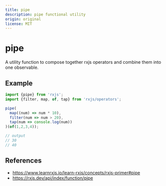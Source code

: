 ```yaml
---
title: pipe
description: pipe functional utility
origin: original
license: MIT
---
```


# pipe

A utility function to compose together rxjs operators and combine them into one observable.

## Example

```js
import {pipe} from 'rxjs';
import {filter, map, of, tap} from 'rxjs/operators';

pipe(
  map((num) => num * 10),
  filter(num => num > 20),
  tap(num => console.log(num))
)(of(1,2,3,4));

// output
// 30
// 40
```

## References

- https://www.learnrxjs.io/learn-rxjs/concepts/rxjs-primer#pipe
- https://rxjs.dev/api/index/function/pipe
